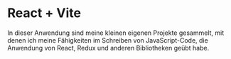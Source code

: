 # React + Vite

In dieser Anwendung sind meine kleinen eigenen Projekte gesammelt, mit denen ich meine Fähigkeiten im Schreiben von JavaScript-Code, die Anwendung von React, Redux und anderen Bibliotheken geübt habe.
